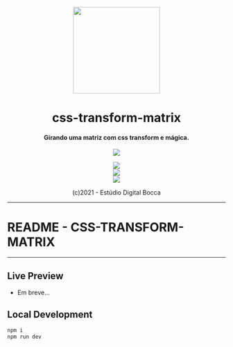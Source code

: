 <p align="center">
  <img src="https://estudiodigitalbocca.com.br/edb-logo.svg" width="200px">
  <h1 align="center">css-transform-matrix</h1>
  <h4 align="center">
    Girando uma matriz com css transform e mágica.
  </h4>
  <p align="center">
    <img src="https://badgen.net/badge/version/v0.12.0/orange">
  </p>
  <p align="center">
    <img src="https://forthebadge.com/images/badges/made-with-vue.svg">
    <br>
    <img src="https://forthebadge.com/images/badges/works-on-my-machine.svg">
    <br>
    <img src="https://forthebadge.com/images/badges/contains-tasty-spaghetti-code.svg">
  </p>
  <p align="center">(c)2021 - Estúdio Digital Bocca</p>
</p>

---

# README - CSS-TRANSFORM-MATRIX

---

## Live Preview

- Em breve...

## Local Development

```bash
npm i
npm run dev
```
